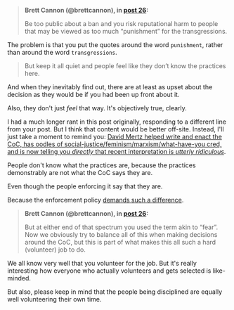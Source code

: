 <!--
.. title: Thread 57950 ("Inclusive communications expectations in Python spaces"), post 28
-->

> **Brett Cannon (@brettcannon), in [post 26](https://discuss.python.org/t/_/57950/26):**
>
> Be too public about a ban and you risk reputational harm to people that may be viewed as too much “punishment” for the transgressions.

The problem is that you put the quotes around the word `punishment`, rather than around the word `transgressions`.

> But keep it all quiet and people feel like they don’t know the practices here.

And when they inevitably find out, there are at least as upset about the decision as they would be if you had been up front about it.

Also, they don't just *feel* that way. It's objectively true, clearly.

I had a much longer rant in this post originally, responding to a different line from your post. But I think that content would be better off-site. Instead, I'll just take a moment to remind you: [David Mertz helped write and enact the CoC, has oodles of social-justice/feminism/marxism/what-have-you cred, and is now telling you *directly* that recent interpretation is *utterly ridiculous*](https://discuss.python.org/t/why-im-leaving-discuss-python-org/58093/61).

People don't know what the practices are, because the practices demonstrably are not what the CoC says they are.

Even though the people enforcing it say that they are.

Because the enforcement policy [demands such a difference](https://discuss.python.org/t/im-leaving-too/58408/2).

> **Brett Cannon (@brettcannon), in [post 26](https://discuss.python.org/t/_/57950/26):**
>
> But at either end of that spectrum you used the term akin to “fear”. Now we obviously try to balance all of this when making decisions around the CoC, but this is part of what makes this all such a hard (volunteer) job to do.

We all know very well that you volunteer for the job. But it's really interesting how everyone who actually volunteers and gets selected is like-minded.

But also, please keep in mind that the people being disciplined are equally well volunteering their own time.

